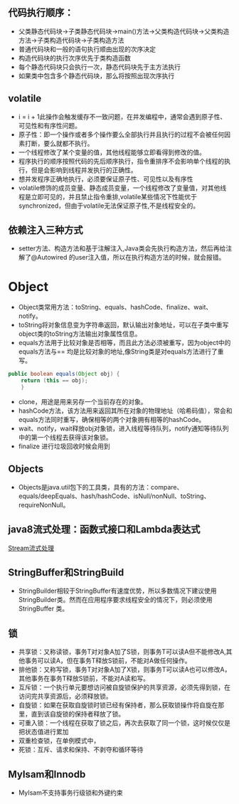 ## 代码执行顺序：
* 父类静态代码块->子类静态代码块->main()方法->父类构造代码块->父类构造方法->子类构造代码块->子类构造方法
* 普通代码块和一般的语句执行顺由出现的次序决定
* 构造代码块的执行次序优先于类构造函数
* 每个静态代码块只会执行一次，静态代码块先于主方法执行
* 如果类中包含多个静态代码块，那么将按照出现次序执行

## volatile
* i = i + 1此操作会触发缓存不一致问题，在并发编程中，通常会遇到原子性、可见性和有序性问题。
* 原子性：即一个操作或者多个操作要么全部执行并且执行的过程不会被任何因素打断，要么就都不执行。
* 一个线程修改了某个变量的值，其他线程能够立即看得到修改的值。
* 程序执行的顺序按照代码的先后顺序执行，指令重排序不会影响单个线程的执行，但是会影响到线程并发执行的正确性。
* 想并发程序正确地执行，必须要保证原子性、可见性以及有序性
* volatile修饰的成员变量、静态成员变量，一个线程修改了变量值，对其他线程是立即可见的，并且禁止指令重排,volatile某些情况下性能优于synchronized，但由于volatile无法保证原子性,不是线程安全的。

## 依赖注入三种方式
* setter方法、构造方法和基于注解注入,Java类会先执行构造方法，然后再给注解了@Autowired 的user注入值，所以在执行构造方法的时候，就会报错。

# Object
* Object类常用方法：toString、equals、hashCode、finalize、wait、notify。
* toString将对象信息变为字符串返回，默认输出对象地址，可以在子类中重写object类的toString方法输出对象属性信息。
* equals方法用于比较对象是否相等，而且此方法必须被重写，因为object中的equals方法与== 均是比较对象的地址,像String类是对equals方法进行了重写。
```java
public boolean equals(Object obj) {
    return (this == obj);
    }
```
* clone，用途是用来另存一个当前存在的对象。
* hashCode方法，该方法用来返回其所在对象的物理地址（哈希码值），常会和equals方法同时重写，确保相等的两个对象拥有相等的hashCode。
* wait、notify，wait释放obj对象锁，进入线程等待队列，notify通知等待队列中的第一个线程去获得该对象锁。
* finalize 进行垃圾回收时候会用到

## Objects
* Objects是java.util包下的工具类，具有的方法：compare、equals/deepEquals、hash/hashCode、isNull/nonNull、toString、requireNonNull。

## java8流式处理：函数式接口和Lambda表达式
[Stream流式处理](https://www.ibm.com/developerworks/cn/java/j-lo-java8streamapi/ )

## StringBuffer和StringBuild
* StringBuilder相较于StringBuffer有速度优势，所以多数情况下建议使用 StringBuilder类。然而在应用程序要求线程安全的情况下，则必须使用StringBuffer 类。

## 锁
* 共享锁：又称读锁，事务T对对象A加了S锁，则事务T可以读A但不能修改A,其他事务可以读A，但在事务T释放S锁前，不能对A做任何操作。
* 排他锁：又称写锁，事务T对对象A加了X锁，则事务T可以读A也可以修改A，其他事务在事务T释放S锁前，不能对A读和写。
* 互斥锁：一个执行单元要想访问被自旋锁保护的共享资源，必须先得到锁，在访问完共享资源后，必须释放锁。
* 自旋锁：如果在获取自旋锁时锁已经有保持者，那么获取锁操作将自旋在那里，直到该自旋锁的保持者释放了锁。
* 可重入锁：一个线程在获取了锁之后，再次去获取了同一个锁，这时候仅仅是把状态值进行累加
* 双重检查锁，在单例模式中，
* 死锁：互斥、请求和保持、不剥夺和循环等待

## MyIsam和Innodb
* MyIsam不支持事务行级锁和外键约束

